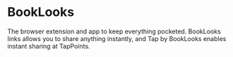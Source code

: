 # BookLooks

The browser extension and app to keep everything pocketed. BookLooks links allows you to share anything instantly, and Tap by BookLooks enables instant sharing at TapPoints.
